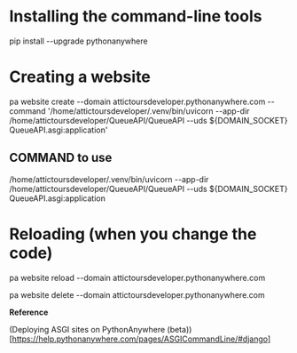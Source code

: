 # Installing the command-line tools

pip install --upgrade pythonanywhere

# Creating a website

pa website create --domain attictoursdeveloper.pythonanywhere.com --command '/home/attictoursdeveloper/.venv/bin/uvicorn --app-dir /home/attictoursdeveloper/QueueAPI/QueueAPI --uds ${DOMAIN_SOCKET} QueueAPI.asgi:application'

## COMMAND to use

/home/attictoursdeveloper/.venv/bin/uvicorn --app-dir /home/attictoursdeveloper/QueueAPI/QueueAPI --uds ${DOMAIN_SOCKET} QueueAPI.asgi:application

# Reloading (when you change the code)

pa website reload --domain attictoursdeveloper.pythonanywhere.com

pa website delete --domain attictoursdeveloper.pythonanywhere.com


**Reference**

(Deploying ASGI sites on PythonAnywhere (beta))[https://help.pythonanywhere.com/pages/ASGICommandLine/#django]